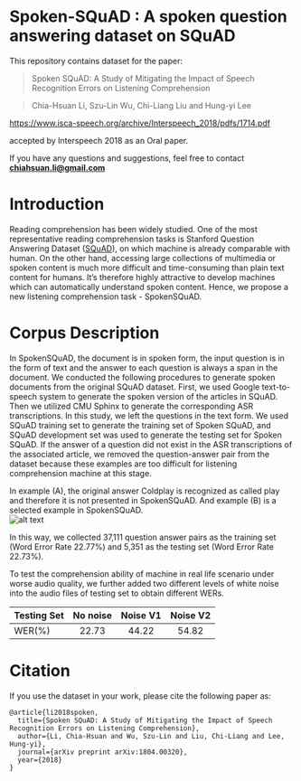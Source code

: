 # Spoken-SQuAD : A spoken question answering dataset on SQuAD

This repository contains dataset for the paper:
> Spoken SQuAD: A Study of Mitigating the Impact of Speech Recognition Errors on Listening Comprehension

> Chia-Hsuan Li, Szu-Lin Wu, Chi-Liang Liu and Hung-yi Lee

https://www.isca-speech.org/archive/Interspeech_2018/pdfs/1714.pdf

accepted by Interspeech 2018 as an Oral paper.

If you have any questions and suggestions, feel free to contact **chiahsuan.li@gmail.com**

# Introduction
Reading comprehension has been widely studied. One of the most representative reading comprehension tasks is Stanford Question Answering Dataset ([SQuAD](https://arxiv.org/abs/1606.05250)), on which machine is already comparable with human. On the other hand, accessing large collections of multimedia or spoken content is much more difficult and time-consuming than plain text content for humans. It’s therefore highly attractive to develop machines
which can automatically understand spoken content. Hence, we propose a new listening comprehension task - SpokenSQuAD.

# Corpus Description
In SpokenSQuAD, the document is in spoken form, the input question is in the form of text and the answer to each question is always a span in the document. We conducted the following procedures to generate spoken documents from the original SQuAD dataset. First, we used Google text-to-speech system to generate the spoken version of the articles in SQuAD. Then we utilized CMU Sphinx to generate the corresponding ASR transcriptions. In this study, we left the questions in the text form. We used SQuAD training set to generate the training set of Spoken SQuAD, and SQuAD development set was used to generate the testing set for Spoken SQuAD. If the answer of a question did not exist in the ASR transcriptions of the associated article, we removed the question-answer pair from the dataset because these examples are too difficult for listening comprehension machine at this stage. 

In example (A), the original answer Coldplay is recognized as called play and therefore it is not presented in SpokenSQuAD. And example (B) is a selected example in SpokenSQuAD.     
![alt text](https://github.com/chiahsuan156/Spoken-SQuAD/blob/master/example.png)

In this way, we collected 37,111 question answer pairs as the training set (Word Error Rate 22.77%) and 5,351 as the testing set (Word Error Rate 22.73%).

To test the comprehension ability of machine in real life scenario under worse audio quality, we further added two different levels of white noise into the audio files of testing set to obtain different WERs.

| Testing Set   | No noise      | Noise V1  | Noise V2  |
| ------------- |:-------------:| :--------:| :--------:|
| WER(%)        | 22.73         |44.22      | 54.82     |

# Citation
If you use the dataset in your work, please cite the following paper as:

```
@article{li2018spoken,
  title={Spoken SQuAD: A Study of Mitigating the Impact of Speech Recognition Errors on Listening Comprehension},
  author={Li, Chia-Hsuan and Wu, Szu-Lin and Liu, Chi-Liang and Lee, Hung-yi},
  journal={arXiv preprint arXiv:1804.00320},
  year={2018}
}
```

